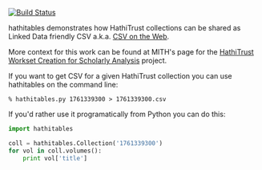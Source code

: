 [![Build Status](https://travis-ci.org/umd-mith/hathitables.svg)](http://travis-ci.org/umd-mith/hathitables)

hathitables demonstrates how HathiTrust collections can be shared as 
Linked Data friendly CSV a.k.a. [CSV on the Web](https://w3c.github.io/csvw/).

More context for this work can be found at MITH's page for the 
[HathiTrust Workset Creation for Scholarly Analysis](http://mith.umd.edu/research/project/workset-creation-for-scholarly-analysis-project/) project.

If you want to get CSV for a given HathiTrust collection you can use
hathitables on the command line:

    % hathitables.py 1761339300 > 1761339300.csv

If you'd rather use it programatically from Python you can do this:

```python
import hathitables

coll = hathitables.Collection('1761339300')
for vol in coll.volumes():
    print vol['title']
```

